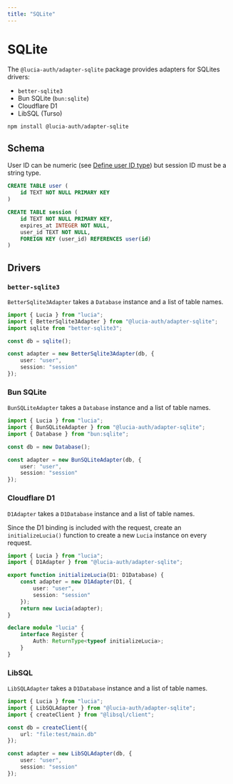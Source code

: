 ```yaml
---
title: "SQLite"
---
```


# SQLite

The `@lucia-auth/adapter-sqlite` package provides adapters for SQLites drivers:

-   `better-sqlite3`
-   Bun SQLite (`bun:sqlite`)
-   Cloudflare D1
-   LibSQL (Turso)

```
npm install @lucia-auth/adapter-sqlite
```

## Schema

User ID can be numeric (see [Define user ID type](/basics/users#define-user-id-type)) but session ID must be a string type.

```sql
CREATE TABLE user (
    id TEXT NOT NULL PRIMARY KEY
)

CREATE TABLE session (
    id TEXT NOT NULL PRIMARY KEY,
    expires_at INTEGER NOT NULL,
    user_id TEXT NOT NULL,
    FOREIGN KEY (user_id) REFERENCES user(id)
)
```

## Drivers

### `better-sqlite3`

`BetterSqlite3Adapter` takes a `Database` instance and a list of table names.

```ts
import { Lucia } from "lucia";
import { BetterSqlite3Adapter } from "@lucia-auth/adapter-sqlite";
import sqlite from "better-sqlite3";

const db = sqlite();

const adapter = new BetterSqlite3Adapter(db, {
	user: "user",
	session: "session"
});
```

### Bun SQLite

`BunSQLiteAdapter` takes a `Database` instance and a list of table names.

```ts
import { Lucia } from "lucia";
import { BunSQLiteAdapter } from "@lucia-auth/adapter-sqlite";
import { Database } from "bun:sqlite";

const db = new Database();

const adapter = new BunSQLiteAdapter(db, {
	user: "user",
	session: "session"
});
```

### Cloudflare D1

`D1Adapter` takes a `D1Database` instance and a list of table names.

Since the D1 binding is included with the request, create an `initializeLucia()` function to create a new `Lucia` instance on every request.

```ts
import { Lucia } from "lucia";
import { D1Adapter } from "@lucia-auth/adapter-sqlite";

export function initializeLucia(D1: D1Database) {
	const adapter = new D1Adapter(D1, {
		user: "user",
		session: "session"
	});
	return new Lucia(adapter);
}

declare module "lucia" {
	interface Register {
		Auth: ReturnType<typeof initializeLucia>;
	}
}
```

### LibSQL

`LibSQLAdapter` takes a `D1Database` instance and a list of table names.

```ts
import { Lucia } from "lucia";
import { LibSQLAdapter } from "@lucia-auth/adapter-sqlite";
import { createClient } from "@libsql/client";

const db = createClient({
	url: "file:test/main.db"
});

const adapter = new LibSQLAdapter(db, {
	user: "user",
	session: "session"
});
```
